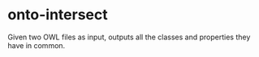 # onto-intersect
Given two OWL files as input, outputs all the classes and properties they have in common.
